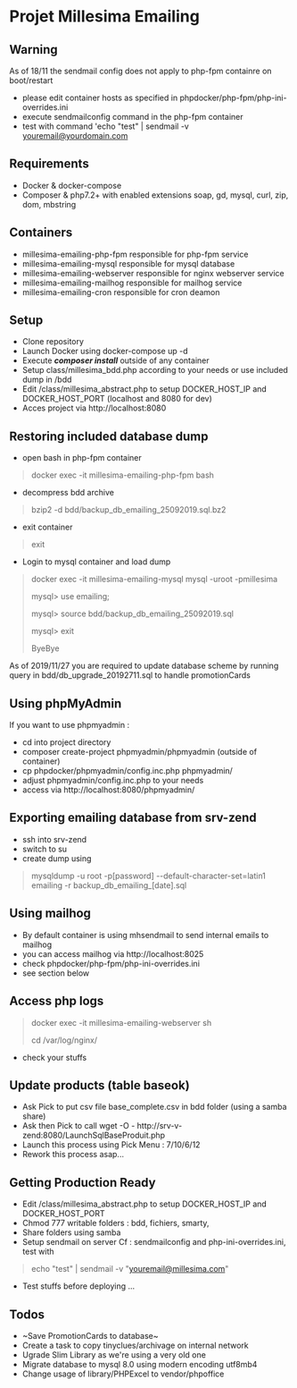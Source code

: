 # Projet Millesima Emailing

## Warning
As of 18/11 the sendmail config does not apply to php-fpm containre on boot/restart
- please edit container hosts as specified in phpdocker/php-fpm/php-ini-overrides.ini
- execute sendmailconfig command in the php-fpm container
- test with command 'echo "test" | sendmail -v youremail@yourdomain.com

## Requirements
- Docker & docker-compose
- Composer & php7.2+ with enabled extensions soap, gd, mysql, curl, zip, dom, mbstring

## Containers
- millesima-emailing-php-fpm responsible for php-fpm service
- millesima-emailing-mysql responsible for mysql database
- millesima-emailing-webserver responsible for nginx webserver service
- millesima-emailing-mailhog responsible for mailhog service
- millesima-emailing-cron responsible for cron deamon
## Setup
- Clone repository
- Launch Docker using docker-compose up -d
- Execute _**composer install**_ outside of any container
- Setup class/millesima_bdd.php according to your needs or use included dump in /bdd
- Edit /class/millesima_abstract.php to setup DOCKER_HOST_IP and DOCKER_HOST_PORT (localhost and 8080 for dev)
- Acces project via http://localhost:8080

## Restoring included database dump
- open bash in php-fpm container
> docker exec -it millesima-emailing-php-fpm bash

- decompress bdd archive
> bzip2 -d bdd/backup_db_emailing_25092019.sql.bz2

- exit container
>  exit

- Login to mysql container and load dump

> docker exec -it millesima-emailing-mysql mysql -uroot -pmillesima
>
> mysql> use emailing;
>
> mysql> source bdd/backup_db_emailing_25092019.sql
>
> mysql> exit
>
> ByeBye
>
As of 2019/11/27 you are required to update database scheme by running query in bdd/db_upgrade_20192711.sql to handle promotionCards

## Using phpMyAdmin
If you want to use phpmyadmin :
- cd into project directory
- composer create-project phpmyadmin/phpmyadmin (outside of container)
- cp phpdocker/phpmyadmin/config.inc.php phpmyadmin/
- adjust phpmyadmin/config.inc.php to your needs
- access via http://localhost:8080/phpmyadmin/

## Exporting emailing database from srv-zend
- ssh into srv-zend
- switch to su
- create dump using
> mysqldump -u root -p[password] --default-character-set=latin1 emailing -r backup_db_emailing_[date].sql

## Using mailhog
- By default container is using mhsendmail to send internal emails to mailhog
- you can access mailhog via http://localhost:8025
- check phpdocker/php-fpm/php-ini-overrides.ini 
- see section below

## Access php logs
> docker exec -it millesima-emailing-webserver sh
>
> cd /var/log/nginx/
- check your stuffs 

## Update products (table baseok)
- Ask Pick to put csv file base_complete.csv in bdd folder (using a samba share)
- Ask then Pick to call wget -O - http://srv-v-zend:8080/LaunchSqlBaseProduit.php
- Launch this process using Pick Menu : 7/10/6/12 
- Rework this process asap...

## Getting Production Ready
- Edit /class/millesima_abstract.php to setup DOCKER_HOST_IP and DOCKER_HOST_PORT
- Chmod 777 writable folders : bdd, fichiers, smarty, 
- Share folders using samba 
- Setup sendmail on server Cf : sendmailconfig and php-ini-overrides.ini, test with 
> echo "test" | sendmail -v "youremail@millesima.com"
- Test stuffs before deploying ...

## Todos
- ~Save PromotionCards to database~
- Create a task to copy tinyclues/archivage on internal network
- Ugrade Slim Library as we're using a very old one
- Migrate database to mysql 8.0 using modern encoding utf8mb4
- Change usage of library/PHPExcel to vendor/phpoffice


